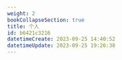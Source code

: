 ```yaml
---
weight: 2
bookCollapseSection: true
title: 个人
id: b6421c3216
datetimeCreate: 2023-09-25 14:40:52
datetimeUpdate: 2023-09-25 19:26:38
---
```

